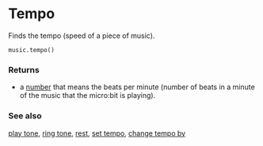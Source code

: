 # Tempo

Finds the tempo (speed of a piece of music).

```sig
music.tempo()
```

### Returns

* a [number](/reference/types/number) that means the beats per minute (number of
  beats in a minute of the music that the micro:bit is playing).

### See also

[play tone](/reference/music/play-tone), [ring tone](/reference/music/ring-tone), [rest](/reference/music/rest), [set tempo](/reference/music/set-tempo), [change tempo by](/reference/music/change-tempo-by)

